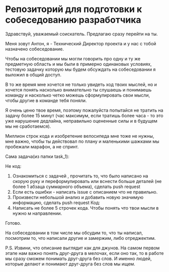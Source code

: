 # Репозиторий для подготовки к собеседованию разработчика

Здравствуй, уважаемый соискатель.
Предлагаю сразу перейти на ты.

Меня зовут Антон, я - Технический Директор проекта и у нас с тобой назначено собеседование.

Чтобы на собеседовании мы могли говорить про одну и ту же предметную область и мы были в примерно одинаковых условиях, тестовую задачку которую мы будем обсуждать на собеседовании я выложил в общий доступ.

В то же время мне хочется не только увидеть ход твоих мыслей, но и хочется понять насколько внимательно ты слушаешь и понимаешь команду и насколько четко можешь сформулировать свои мысли, чтобы другие в команде тебя поняли.

Я очень ценю твое время, поэтому пожалуйста попытайся не тратить на задачу более 15 минут (час максимум, если тратишь более часа - то это уже нарушение дедлайна, неправильно оцененные силы и в будущем мы не сработаемся).

Миллион строк кода и изобретение велосипеда мне тоже не нужны, мне важно, чтобы ты действовал по плану и маленькими шажками мы пробежали марафон, а не спринт.

Сама задача(из папки task_1):

Не код:
1. Ознакомиться с задачей , прочитать то, что было написано на скорую руку и переформулировать или вснести больше деталей (не более 1 абзаца суммарного объема), сделать push request
2. Если есть ошибки - написать issue с описанием что не правильно.
3. Произвести небольшой анализ и добавить новую значимую информацию, сделать push request
Код:
4. Написать не более 5 строчек кода. Чтобы понять что твои мысли в нужно м направлении.

Готово.

На собеседовании в том числе мы обсудим то, что ты написал, посмотрим то, что написали другие и замержим, либо отреджектим.

P.S.
Извини, что описание выглядит как для джунов. На самом первом этапе нам важно понять друг-друга в мелочах, если оно так, то в работе мы сразу сможем понимать друг-друга без слов.
И именно людей, которые делают и понимают друг-друга без слов мы ищем.